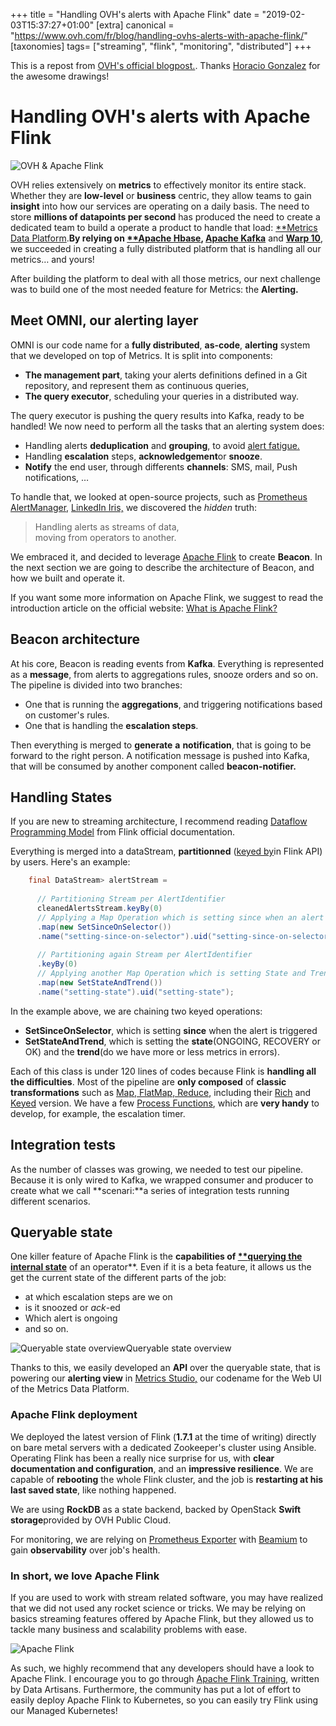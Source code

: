 +++
title = "Handling OVH's alerts with Apache Flink"
date = "2019-02-03T15:37:27+01:00"
[extra]
canonical = "https://www.ovh.com/fr/blog/handling-ovhs-alerts-with-apache-flink/"
[taxonomies]
tags= ["streaming", "flink", "monitoring", "distributed"]
+++

This is a repost from [OVH's official blogpost.](https://www.ovh.com/fr/blog/handling-ovhs-alerts-with-apache-flink/ "Permalink to Handling OVH's alerts with Apache Flink"). Thanks [Horacio Gonzalez](https://twitter.com/LostInBrittany/) for the awesome drawings!

# Handling OVH's alerts with Apache Flink

![OVH & Apache Flink][1]

OVH relies extensively on **metrics** to effectively monitor its entire stack. Whether they are **low-level** or **business** centric, they allow teams to gain **insight** into how our services are operating on a daily basis. The need to store **millions of datapoints per second** has produced the need to create a dedicated team to build a operate a product to handle that load: [**Metrics Data Platform][2].**By relying on [**Apache Hbase][3], [Apache Kafka][4]** and [**Warp 10**][5], we succeeded in creating a fully distributed platform that is handling all our metrics… and yours!

After building the platform to deal with all those metrics, our next challenge was to build one of the most needed feature for Metrics: the **Alerting.**

## Meet OMNI, our alerting layer

OMNI is our code name for a **fully distributed**, **as-code**, **alerting** system that we developed on top of Metrics. It is split into components:

* **The management part**, taking your alerts definitions defined in a Git repository, and represent them as continuous queries,
* **The query executor**, scheduling your queries in a distributed way.

The query executor is pushing the query results into Kafka, ready to be handled! We now need to perform all the tasks that an alerting system does:

* Handling alerts **deduplication** and **grouping**, to avoid [alert fatigue.][6]
* Handling **escalation** steps, **acknowledgement**or **snooze**.
* **Notify** the end user, through differents **channels**: SMS, mail, Push notifications, …

To handle that, we looked at open-source projects, such as [Prometheus AlertManager,][7] [LinkedIn Iris,][8] we discovered the _hidden_ truth:

> Handling alerts as streams of data,  
moving from operators to another.

We embraced it, and decided to leverage [Apache Flink][9] to create **Beacon**. In the next section we are going to describe the architecture of Beacon, and how we built and operate it.

If you want some more information on Apache Flink, we suggest to read the introduction article on the official website: [What is Apache Flink?][10]

## **Beacon architecture**

At his core, Beacon is reading events from **Kafka**. Everything is represented as a **message**, from alerts to aggregations rules, snooze orders and so on. The pipeline is divided into two branches:

* One that is running the **aggregations**, and triggering notifications based on customer's rules.
* One that is handling the **escalation steps**.

Then everything is merged to **generate** **a** **notification**, that is going to be forward to the right person. A notification message is pushed into Kafka, that will be consumed by another component called **beacon-notifier.**


## Handling States

If you are new to streaming architecture, I recommend reading [Dataflow Programming Model][12] from Flink official documentation.


Everything is merged into a dataStream, **partitionned** ([keyed by][14]in Flink API) by users. Here's an example:

```java
    final DataStream> alertStream =
    
      // Partitioning Stream per AlertIdentifier
      cleanedAlertsStream.keyBy(0)
      // Applying a Map Operation which is setting since when an alert is triggered
      .map(new SetSinceOnSelector())
      .name("setting-since-on-selector").uid("setting-since-on-selector")
    
      // Partitioning again Stream per AlertIdentifier
      .keyBy(0)
      // Applying another Map Operation which is setting State and Trend
      .map(new SetStateAndTrend())
      .name("setting-state").uid("setting-state");
```

In the example above, we are chaining two keyed operations:

* **SetSinceOnSelector**, which is setting **since** when the alert is triggered
* **SetStateAndTrend**, which is setting the **state**(ONGOING, RECOVERY or OK) and the **trend**(do we have more or less metrics in errors).

Each of this class is under 120 lines of codes because Flink is **handling all the difficulties**. Most of the pipeline are **only composed** of **classic transformations** such as [Map, FlatMap, Reduce][15], including their [Rich][16] and [Keyed][17] version. We have a few [Process Functions][18], which are **very handy** to develop, for example, the escalation timer.

## Integration tests

As the number of classes was growing, we needed to test our pipeline. Because it is only wired to Kafka, we wrapped consumer and producer to create what we call **scenari:**a series of integration tests running different scenarios.

## Queryable state

One killer feature of Apache Flink is the **capabilities of [****querying the internal state**][19]** of an operator**. Even if it is a beta feature, it allows us the get the current state of the different parts of the job:

* at which escalation steps are we on
* is it snoozed or _ack_-ed
* Which alert is ongoing
* and so on.

![Queryable state overview][20]Queryable state overview

Thanks to this, we easily developed an **API** over the queryable state, that is powering our **alerting view** in [Metrics Studio,][21] our codename for the Web UI of the Metrics Data Platform.

### Apache Flink deployment

We deployed the latest version of Flink (**1.7.1** at the time of writing) directly on bare metal servers with a dedicated Zookeeper's cluster using Ansible. Operating Flink has been a really nice surprise for us, with **clear documentation and configuration**, and an **impressive resilience**. We are capable of **rebooting** the whole Flink cluster, and the job is **restarting at his last saved state**, like nothing happened.

We are using **RockDB** as a state backend, backed by OpenStack **Swift storage**provided by OVH Public Cloud.

For monitoring, we are relying on [Prometheus Exporter][22] with [Beamium][23] to gain **observability** over job's health.

### In short, we love Apache Flink

If you are used to work with stream related software, you may have realized that we did not used any rocket science or tricks. We may be relying on basics streaming features offered by Apache Flink, but they allowed us to tackle many business and scalability problems with ease.

![Apache Flink][24]

As such, we highly recommend that any developers should have a look to Apache Flink. I encourage you to go through [Apache Flink Training][25], written by Data Artisans. Furthermore, the community has put a lot of effort to easily deploy Apache Flink to Kubernetes, so you can easily try Flink using our Managed Kubernetes!

[1]: https://www.ovh.com/fr/blog/wp-content/uploads/2019/01/001-1.png?x70472
[2]: https://www.ovh.com/fr/data-platforms/metrics/
[3]: https://hbase.apache.org/
[4]: https://kafka.apache.org/
[5]: https://www.warp10.io/
[6]: https://en.wikipedia.org/wiki/Alarm_fatigue
[7]: https://github.com/prometheus/alertmanager
[8]: https://engineering.linkedin.com/blog/2017/06/open-sourcing-iris-and-oncall
[9]: https://flink.apache.org/
[10]: https://flink.apache.org/flink-architecture.html
[12]: https://ci.apache.org/projects/flink/flink-docs-release-1.7/concepts/programming-model.html
[14]: https://medium.com/r/?url=https%3A%2F%2Fci.apache.org%2Fprojects%2Fflink%2Fflink-docs-release-1.7%2Fdev%2Fstream%2Fstate%2Fstate.html%23keyed-state
[15]: https://ci.apache.org/projects/flink/flink-docs-release-1.7/dev/stream/operators/
[16]: https://ci.apache.org/projects/flink/flink-docs-stable/dev/api_concepts.html#rich-functions
[17]: https://ci.apache.org/projects/flink/flink-docs-stable/dev/stream/state/state.html#using-managed-keyed-state
[18]: https://ci.apache.org/projects/flink/flink-docs-release-1.7/dev/stream/operators/process_function.html
[19]: https://ci.apache.org/projects/flink/flink-docs-release-1.7/dev/stream/state/queryable_state.html
[20]: https://www.ovh.com/fr/blog/wp-content/uploads/2019/01/004-1.png?x70472
[21]: https://studio.metrics.ovh.net/
[22]: https://ci.apache.org/projects/flink/flink-docs-stable/monitoring/metrics.html#prometheus-orgapacheflinkmetricsprometheusprometheusreporter
[23]: https://github.com/ovh/beamium
[24]: https://www.ovh.com/fr/blog/wp-content/uploads/2019/01/0F28C7F7-9701-4C19-BAFB-E40439FA1C77.png?x70472
[25]: https://medium.com/r/?url=https%3A%2F%2Ftraining.da-platform.com%2F
